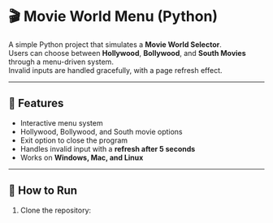# 🎬 Movie World Menu (Python)

A simple Python project that simulates a **Movie World Selector**.  
Users can choose between **Hollywood**, **Bollywood**, and **South Movies** through a menu-driven system.  
Invalid inputs are handled gracefully, with a page refresh effect.

---

## 📌 Features
- Interactive menu system
- Hollywood, Bollywood, and South movie options
- Exit option to close the program
- Handles invalid input with a **refresh after 5 seconds**
- Works on **Windows, Mac, and Linux**

---

## 🚀 How to Run
1. Clone the repository:
   ```bash

